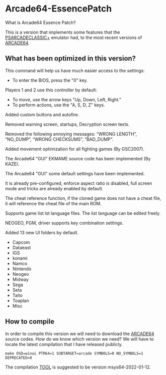 # Arcade64-EssencePatch
What is Arcade64 Essence Patch?

This is a version that implements some features that the [PSARCADECLASSIC+](https://github.com/Gaston900/PSArcadeClassic) emulator had, to the most recent versions of [ARCADE64](https://arcade.mameworld.info/).

What has been optimized in this version?
---------------------------------------
This command will help us have much easier access to the settings:

* To enter the BIOS, press the "0" key.

Players 1 and 2 use this controller by default:

* To move, use the arrow keys "Up, Down, Left, Right."
* To perform actions, use the "A, S, D, Z" keys.

Added custom buttons and autofire.

Removed warning screen, startups, Decryption screen texts.

Removed the following annoying messages: “WRONG LENGTH”, “NO_DUMP”, “WRONG CHECKSUMS”, “BAD_DUMP”.

Added movement optimization for all fighting games (By GSC2007).

The Arcade64 "GUI" EKMAME source code has been implemented (By KAZE).

The Arcade64 "GUI" some default settings have been implemented.

It is already pre-configured, enforce aspect ratio is disabled, full screen mode and tricks are already enabled by default.

The cheat reference function, if the cloned game does not have a cheat file, it will reference the cheat file of the main ROM.

Supports game list lst language files. The list language can be edited freely.

NEOGEO, PGM, driver supports key combination settings.

Added 13 new UI folders by default.
 * Capcom
 * Dataeast
 * IGS
 * konami
 * Namco
 * Nintendo
 * Neogeo
 * Midway
 * Sega
 * Seta
 * Taito
 * Toaplan
 * Misc

How to compile
---------------------------------------
In order to compile this version we will need to download the [ARCADE64](https://github.com/Robbbert/abcdefg/tags) source codes. How do we know which version we need? We will have to locate the latest compilation that I have released publicly.

```
make OSD=winui PTR64=1 SUBTARGET=arcade SYMBOLS=0 NO_SYMBOLS=1 DEPRECATED=0
```

The compilation [TOOL](https://github.com/mamedev/buildtools/releases) is suggested to be version msys64-2022-01-12.
